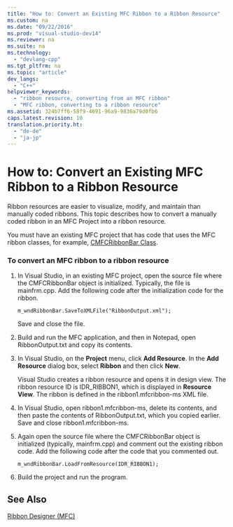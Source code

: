 ```yaml
---
title: "How to: Convert an Existing MFC Ribbon to a Ribbon Resource"
ms.custom: na
ms.date: "09/22/2016"
ms.prod: "visual-studio-dev14"
ms.reviewer: na
ms.suite: na
ms.technology: 
  - "devlang-cpp"
ms.tgt_pltfrm: na
ms.topic: "article"
dev_langs: 
  - "C++"
helpviewer_keywords: 
  - "ribbon resource, converting from an MFC ribbon"
  - "MFC ribbon, converting to a ribbon resource"
ms.assetid: 324b7ff6-58f9-4691-96a9-9836a79d0fb6
caps.latest.revision: 10
translation.priority.ht: 
  - "de-de"
  - "ja-jp"
---
```

# How to: Convert an Existing MFC Ribbon to a Ribbon Resource
Ribbon resources are easier to visualize, modify, and maintain than manually coded ribbons. This topic describes how to convert a manually coded ribbon in an MFC Project into a ribbon resource.  
  
 You must have an existing MFC project that has code that uses the MFC ribbon classes, for example, [CMFCRibbonBar Class](../VS_csharp/cmfcribbonbar-class.md).  
  
### To convert an MFC ribbon to a ribbon resource  
  
1.  In Visual Studio, in an existing MFC project, open the source file where the CMFCRibbonBar object is initialized. Typically, the file is mainfrm.cpp. Add the following code after the initialization code for the ribbon.  
  
    ```  
    m_wndRibbonBar.SaveToXMLFile("RibbonOutput.xml");  
    ```  
  
     Save and close the file.  
  
2.  Build and run the MFC application, and then in Notepad, open RibbonOutput.txt and copy its contents.  
  
3.  In Visual Studio, on the **Project** menu, click **Add Resource**. In the **Add Resource** dialog box, select **Ribbon** and then click **New**.  
  
     Visual Studio creates a ribbon resource and opens it in design view. The ribbon resource ID is IDR_RIBBON1, which is displayed in **Resource View**. The ribbon is defined in the ribbon1.mfcribbon-ms XML file.  
  
4.  In Visual Studio, open ribbon1.mfcribbon-ms, delete its contents, and then paste the contents of RibbonOutput.txt, which you copied earlier. Save and close ribbon1.mfcribbon-ms.  
  
5.  Again open the source file where the CMFCRibbonBar object is initialized (typically, mainfrm.cpp) and comment out the existing ribbon code. Add the following code after the code that you commented out.  
  
    ```  
    m_wndRibbonBar.LoadFromResource(IDR_RIBBON1);  
    ```  
  
6.  Build the project and run the program.  
  
## See Also  
 [Ribbon Designer (MFC)](../VS_csharp/ribbon-designer--mfc-.md)
